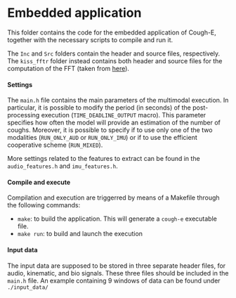 # Embedded application

This folder contains the code for the embedded application of Cough-E, together with the necessary scripts to compile and run it.

The `Inc` and `Src` folders contain the header and source files, respectively.
The `kiss_fftr` folder instead contains both header and source files for the computation of the FFT (taken from [here](https://github.com/mborgerding/kissfft)).


#### Settings
The `main.h` file contains the main parameters of the multimodal execution.
In particular, it is possible to modify the period (in seconds) of the post-processing execution (`TIME_DEADLINE_OUTPUT` macro). This parameter specifies how often the model will provide an estimation of the number of coughs.
Moreover, it is possible to specify if to use only one of the two modalities (`RUN_ONLY_AUD` or `RUN_ONLY_IMU`) or if to use the efficient cooperative scheme (`RUN_MIXED`).

More settings related to the features to extract can be found in the `audio_features.h` and `imu_features.h`.


#### Compile and execute
Compilation and execution are triggerred by means of a Makefile through the following commands:

- `make`: to build the application. This will generate a `cough-e` executable file.
- `make run`: to build and launch the execution


#### Input data
The input data are supposed to be stored in three separate header files, for audio, kinematic, and bio signals.
These three files should be included in the `main.h` file.
An example containing 9 windows of data can be found under `./input_data/`




